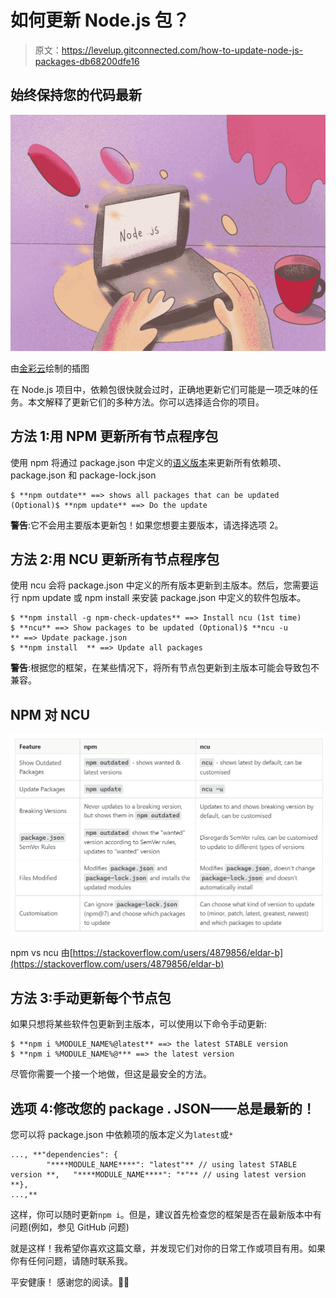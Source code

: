 # 如何更新 Node.js 包？

> 原文：<https://levelup.gitconnected.com/how-to-update-node-js-packages-db68200dfe16>

## 始终保持您的代码最新

![](img/34078349cf12f98befab17e9646e3d5a.png)

由[金彩云](https://www.linkedin.com/in/ChaeyunKim)绘制的插图

在 Node.js 项目中，依赖包很快就会过时，正确地更新它们可能是一项乏味的任务。本文解释了更新它们的多种方法。你可以选择适合你的项目。

## 方法 1:用 NPM 更新所有节点程序包

使用 npm 将通过 package.json 中定义的[语义版本](https://docs.npmjs.com/about-semantic-versioning)来更新所有依赖项、package.json 和 package-lock.json

```
$ **npm outdate** ==> shows all packages that can be updated (Optional)$ **npm update** ==> Do the update
```

**警告**:它不会用主要版本更新包！如果您想要主要版本，请选择选项 2。

## 方法 2:用 NCU 更新所有节点程序包

使用 ncu 会将 package.json 中定义的所有版本更新到主版本。然后，您需要运行 npm update 或 npm install 来安装 package.json 中定义的软件包版本。

```
$ **npm install -g npm-check-updates** ==> Install ncu (1st time)
$ **ncu** ==> Show packages to be updated (Optional)$ **ncu -u       ** ==> Update package.json
$ **npm install  ** ==> Update all packages
```

**警告**:根据您的框架，在某些情况下，将所有节点包更新到主版本可能会导致包不兼容。

## NPM 对 NCU

![](img/2b74fa93486bb402dda414924a5b7859.png)

npm vs ncu 由[https://stackoverflow.com/users/4879856/eldar-b](https://stackoverflow.com/users/4879856/eldar-b)

## 方法 3:手动更新每个节点包

如果只想将某些软件包更新到主版本，可以使用以下命令手动更新:

```
$ **npm i %MODULE_NAME%@latest** ==> the latest STABLE version
$ **npm i %MODULE_NAME%@*** ==> the latest version
```

尽管你需要一个接一个地做，但这是最安全的方法。

## 选项 4:修改您的 package . JSON——总是最新的！

您可以将 package.json 中依赖项的版本定义为`latest`或`*`

```
..., **"dependencies": {
        "****MODULE_NAME****": "latest"** // using latest STABLE version **,   "****MODULE_NAME****": "*"** // using latest version **},
...,**
```

这样，你可以随时更新`npm i`。但是，建议首先检查您的框架是否在最新版本中有问题(例如，参见 GitHub 问题)

就是这样！我希望你喜欢这篇文章，并发现它们对你的日常工作或项目有用。如果你有任何问题，请随时联系我。

平安健康！
感谢您的阅读。👋😄
